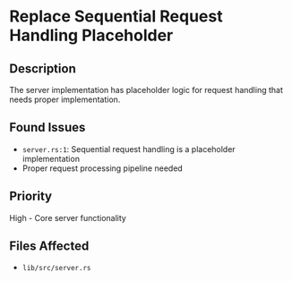 # Replace Sequential Request Handling Placeholder

## Description
The server implementation has placeholder logic for request handling that needs proper implementation.

## Found Issues
- `server.rs:1`: Sequential request handling is a placeholder implementation
- Proper request processing pipeline needed

## Priority
High - Core server functionality

## Files Affected
- `lib/src/server.rs`